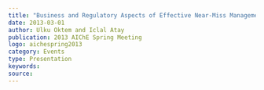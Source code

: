 ```yaml
---
title: "Business and Regulatory Aspects of Effective Near-Miss Management Implementation"
date: 2013-03-01
author: Ulku Oktem and Iclal Atay 
publication: 2013 AIChE Spring Meeting
logo: aichespring2013
category: Events
type: Presentation
keywords: 
source:
---
```



